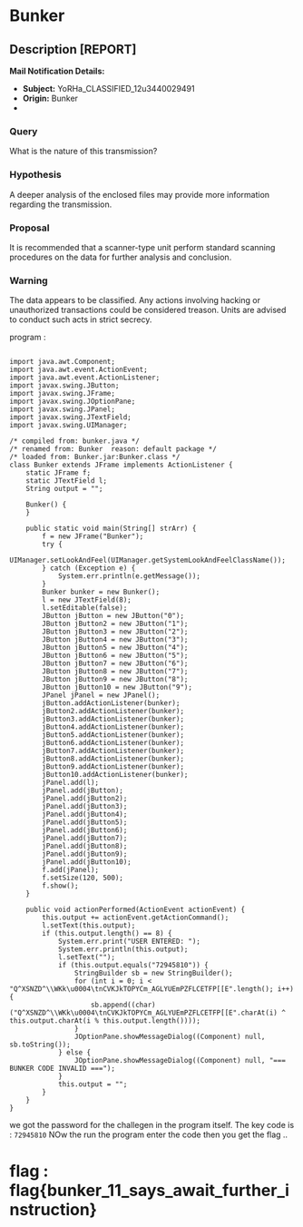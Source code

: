 # Bunker

## Description [REPORT]

**Mail Notification Details:**
- **Subject:** YoRHa_CLASSIFIED_12u3440029491
- **Origin:** Bunker
- 
### Query
What is the nature of this transmission?

### Hypothesis
A deeper analysis of the enclosed files may provide more information regarding the transmission.

### Proposal
It is recommended that a scanner-type unit perform standard scanning procedures on the data for further analysis and conclusion.

### Warning
The data appears to be classified. Any actions involving hacking or unauthorized transactions could be considered treason. Units are advised to conduct such acts in strict secrecy.

program : 

``` package defpackage;

import java.awt.Component;
import java.awt.event.ActionEvent;
import java.awt.event.ActionListener;
import javax.swing.JButton;
import javax.swing.JFrame;
import javax.swing.JOptionPane;
import javax.swing.JPanel;
import javax.swing.JTextField;
import javax.swing.UIManager;

/* compiled from: bunker.java */
/* renamed from: Bunker  reason: default package */
/* loaded from: Bunker.jar:Bunker.class */
class Bunker extends JFrame implements ActionListener {
    static JFrame f;
    static JTextField l;
    String output = "";

    Bunker() {
    }

    public static void main(String[] strArr) {
        f = new JFrame("Bunker");
        try {
            UIManager.setLookAndFeel(UIManager.getSystemLookAndFeelClassName());
        } catch (Exception e) {
            System.err.println(e.getMessage());
        }
        Bunker bunker = new Bunker();
        l = new JTextField(8);
        l.setEditable(false);
        JButton jButton = new JButton("0");
        JButton jButton2 = new JButton("1");
        JButton jButton3 = new JButton("2");
        JButton jButton4 = new JButton("3");
        JButton jButton5 = new JButton("4");
        JButton jButton6 = new JButton("5");
        JButton jButton7 = new JButton("6");
        JButton jButton8 = new JButton("7");
        JButton jButton9 = new JButton("8");
        JButton jButton10 = new JButton("9");
        JPanel jPanel = new JPanel();
        jButton.addActionListener(bunker);
        jButton2.addActionListener(bunker);
        jButton3.addActionListener(bunker);
        jButton4.addActionListener(bunker);
        jButton5.addActionListener(bunker);
        jButton6.addActionListener(bunker);
        jButton7.addActionListener(bunker);
        jButton8.addActionListener(bunker);
        jButton9.addActionListener(bunker);
        jButton10.addActionListener(bunker);
        jPanel.add(l);
        jPanel.add(jButton);
        jPanel.add(jButton2);
        jPanel.add(jButton3);
        jPanel.add(jButton4);
        jPanel.add(jButton5);
        jPanel.add(jButton6);
        jPanel.add(jButton7);
        jPanel.add(jButton8);
        jPanel.add(jButton9);
        jPanel.add(jButton10);
        f.add(jPanel);
        f.setSize(120, 500);
        f.show();
    }

    public void actionPerformed(ActionEvent actionEvent) {
        this.output += actionEvent.getActionCommand();
        l.setText(this.output);
        if (this.output.length() == 8) {
            System.err.print("USER ENTERED: ");
            System.err.println(this.output);
            l.setText("");
            if (this.output.equals("72945810")) {
                StringBuilder sb = new StringBuilder();
                for (int i = 0; i < "Q^XSNZD^\\WKk\u0004\tnCVKJkTOPYCm_AGLYUEmPZFLCETFP[[E".length(); i++) {
                    sb.append((char) ("Q^XSNZD^\\WKk\u0004\tnCVKJkTOPYCm_AGLYUEmPZFLCETFP[[E".charAt(i) ^ this.output.charAt(i % this.output.length())));
                }
                JOptionPane.showMessageDialog((Component) null, sb.toString());
            } else {
                JOptionPane.showMessageDialog((Component) null, "=== BUNKER CODE INVALID ===");
            }
            this.output = "";
        }
    }
}
```
we got the password for the challegen in the program itself. The key code is : ```72945810```
NOw the run the program enter the code then you get the flag ..

# flag : flag{bunker_11_says_await_further_instruction}
